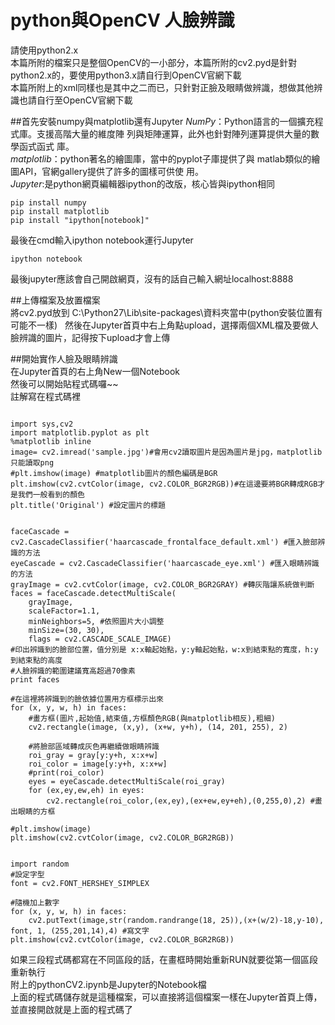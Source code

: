 # python與OpenCV  人臉辨識  
請使用python2.x  
本篇所附的檔案只是整個OpenCV的一小部分，本篇所附的cv2.pyd是針對python2.x的，要使用python3.x請自行到OpenCV官網下載  
本篇所附上的xml同樣也是其中之二而已，只針對正臉及眼睛做辨識，想做其他辨識也請自行至OpenCV官網下載  


##首先安裝numpy與matplotlib還有Jupyter
*NumPy*：Python語言的一個擴充程式庫。支援高階大量的維度陣
列與矩陣運算，此外也針對陣列運算提供大量的數學函式函式
庫。  
*matplotlib*：python著名的繪圖庫，當中的pyplot子庫提供了與
matlab類似的繪圖API，官網gallery提供了許多的圖樣可供使
用。  
*Jupyter*:是python網頁編輯器ipython的改版，核心皆與ipython相同  
<pre><code>pip install numpy
pip install matplotlib
pip install "ipython[notebook]"</code></pre>  
  
最後在cmd輸入ipython notebook運行Jupyter  
<pre><code>ipython notebook</code></pre>  
  
最後jupyter應該會自己開啟網頁，沒有的話自己輸入網址localhost:8888  
  
  
##上傳檔案及放置檔案  
將cv2.pyd放到 C:\Python27\Lib\site-packages\資料夾當中(python安裝位置有可能不一樣)  
然後在Jupyter首頁中右上角點upload，選擇兩個XML檔及要做人臉辨識的圖片，記得按下upload才會上傳  
  
  
##開始實作人臉及眼睛辨識  
在Jupyter首頁的右上角New一個Notebook  
然後可以開始貼程式碼囉~~  
註解寫在程式碼裡  
<pre><code>
import sys,cv2
import matplotlib.pyplot as plt
%matplotlib inline
image= cv2.imread('sample.jpg')#會用cv2讀取圖片是因為圖片是jpg，matplotlib只能讀取png
#plt.imshow(image) #matplotlib圖片的顏色編碼是BGR
plt.imshow(cv2.cvtColor(image, cv2.COLOR_BGR2RGB))#在這邊要將BGR轉成RGB才是我們一般看到的顏色
plt.title('Original') #設定圖片的標題
</code></pre>  
  
<pre><code>
faceCascade = cv2.CascadeClassifier('haarcascade_frontalface_default.xml') #匯入臉部辨識的方法
eyeCascade = cv2.CascadeClassifier('haarcascade_eye.xml') #匯入眼睛辨識的方法
grayImage = cv2.cvtColor(image, cv2.COLOR_BGR2GRAY) #轉灰階讓系統做判斷
faces = faceCascade.detectMultiScale(
    grayImage,
    scaleFactor=1.1,
    minNeighbors=5, #依照圖片大小調整
    minSize=(30, 30), 
    flags = cv2.CASCADE_SCALE_IMAGE)
#印出辨識到的臉部位置，值分別是 x:x軸起始點，y:y軸起始點，w:x到結束點的寬度，h:y到結束點的高度
#人臉辨識的範圍建議寬高超過70像素
print faces

#在這裡將辨識到的臉依據位置用方框標示出來
for (x, y, w, h) in faces:
    #畫方框(圖片,起始值,結束值,方框顏色RGB(與matplotlib相反),粗細)
    cv2.rectangle(image, (x,y), (x+w, y+h), (14, 201, 255), 2)

    #將臉部區域轉成灰色再繼續做眼睛辨識
    roi_gray = gray[y:y+h, x:x+w]
    roi_color = image[y:y+h, x:x+w]
    #print(roi_color)
    eyes = eyeCascade.detectMultiScale(roi_gray)
    for (ex,ey,ew,eh) in eyes:
        cv2.rectangle(roi_color,(ex,ey),(ex+ew,ey+eh),(0,255,0),2) #畫出眼睛的方框

#plt.imshow(image)
plt.imshow(cv2.cvtColor(image, cv2.COLOR_BGR2RGB))
</code></pre>  
  
<pre><code>
import random
#設定字型
font = cv2.FONT_HERSHEY_SIMPLEX

#隨機加上數字
for (x, y, w, h) in faces:
    cv2.putText(image,str(random.randrange(18, 25)),(x+(w/2)-18,y-10), font, 1, (255,201,14),4) #寫文字
plt.imshow(cv2.cvtColor(image, cv2.COLOR_BGR2RGB))
</code></pre>  
如果三段程式碼都寫在不同區段的話，在畫框時開始重新RUN就要從第一個區段重新執行  
附上的pythonCV2.ipynb是Jupyter的Notebook檔  
上面的程式碼儲存就是這種檔案，可以直接將這個檔案一樣在Jupyter首頁上傳，並直接開啟就是上面的程式碼了  

